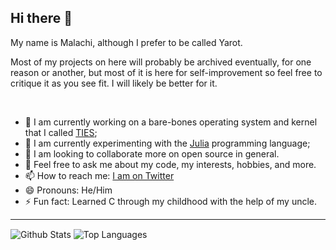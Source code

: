## Hi there 👋

My name is Malachi, although I prefer to be called Yarot.

Most of my projects on here will probably be archived eventually, for one reason or another, but most of it is here for self-improvement so feel free
to critique it as you see fit. I will likely be better for it.

<br/>

- 🔭 I am currently working on a bare-bones operating system and kernel that I called [TIES](https://github.com/mnimi/t2);
- 🌱 I am currently experimenting with the [Julia](https://julialang.org/) programming language;
- 👯 I am looking to collaborate more on open source in general.
- 💬 Feel free to ask me about my code, my interests, hobbies, and more.
- 📫 How to reach me: [I am on Twitter](https://twitter.com/AndererZyklus)
- 😄 Pronouns: He/Him
- ⚡ Fun fact: Learned C through my childhood with the help of my uncle.

<hr/>

<!-- GitHub Stat Cards -->
<div white-space="nowrap">
    <img align="center" alt="Github Stats" src="https://github-readme-stats.vercel.app/api?username=azyklus&count_private=true&show_icons=true&hide_border=true&theme=dark&text_color=dfdfdf">
    <img align="center" alt="Top Languages" src="https://github-readme-stats.vercel.app/api/top-langs?username=azyklus&hide_border=true&theme=dark&text_color=fff">
</div>
